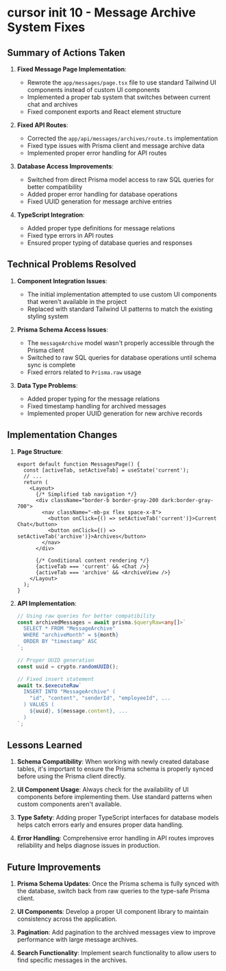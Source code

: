 # cursor init 10 - Message Archive System Fixes

## Summary of Actions Taken

1. **Fixed Message Page Implementation**:
   - Rewrote the `app/messages/page.tsx` file to use standard Tailwind UI components instead of custom UI components
   - Implemented a proper tab system that switches between current chat and archives
   - Fixed component exports and React element structure

2. **Fixed API Routes**:
   - Corrected the `app/api/messages/archives/route.ts` implementation
   - Fixed type issues with Prisma client and message archive data
   - Implemented proper error handling for API routes

3. **Database Access Improvements**:
   - Switched from direct Prisma model access to raw SQL queries for better compatibility
   - Added proper error handling for database operations
   - Fixed UUID generation for message archive entries

4. **TypeScript Integration**:
   - Added proper type definitions for message relations
   - Fixed type errors in API routes
   - Ensured proper typing of database queries and responses

## Technical Problems Resolved

1. **Component Integration Issues**:
   - The initial implementation attempted to use custom UI components that weren't available in the project
   - Replaced with standard Tailwind UI patterns to match the existing styling system

2. **Prisma Schema Access Issues**:
   - The `messageArchive` model wasn't properly accessible through the Prisma client
   - Switched to raw SQL queries for database operations until schema sync is complete
   - Fixed errors related to `Prisma.raw` usage

3. **Data Type Problems**:
   - Added proper typing for the message relations
   - Fixed timestamp handling for archived messages
   - Implemented proper UUID generation for new archive records

## Implementation Changes

1. **Page Structure**:
   ```tsx
   export default function MessagesPage() {
     const [activeTab, setActiveTab] = useState('current');
     // ...
     return (
       <Layout>
         {/* Simplified tab navigation */}
         <div className="border-b border-gray-200 dark:border-gray-700">
           <nav className="-mb-px flex space-x-8">
             <button onClick={() => setActiveTab('current')}>Current Chat</button>
             <button onClick={() => setActiveTab('archive')}>Archives</button>
           </nav>
         </div>
         
         {/* Conditional content rendering */}
         {activeTab === 'current' && <Chat />}
         {activeTab === 'archive' && <ArchiveView />}
       </Layout>
     );
   }
   ```

2. **API Implementation**:
   ```typescript
   // Using raw queries for better compatibility
   const archivedMessages = await prisma.$queryRaw<any[]>`
     SELECT * FROM "MessageArchive"
     WHERE "archiveMonth" = ${month}
     ORDER BY "timestamp" ASC
   `;
   
   // Proper UUID generation
   const uuid = crypto.randomUUID();
   
   // Fixed insert statement
   await tx.$executeRaw`
     INSERT INTO "MessageArchive" (
       "id", "content", "senderId", "employeeId", ... 
     ) VALUES (
       ${uuid}, ${message.content}, ...
     )
   `;
   ```

## Lessons Learned

1. **Schema Compatibility**:
   When working with newly created database tables, it's important to ensure the Prisma schema is properly synced before using the Prisma client directly.

2. **UI Component Usage**:
   Always check for the availability of UI components before implementing them. Use standard patterns when custom components aren't available.

3. **Type Safety**:
   Adding proper TypeScript interfaces for database models helps catch errors early and ensures proper data handling.

4. **Error Handling**:
   Comprehensive error handling in API routes improves reliability and helps diagnose issues in production.

## Future Improvements

1. **Prisma Schema Updates**:
   Once the Prisma schema is fully synced with the database, switch back from raw queries to the type-safe Prisma client.

2. **UI Components**:
   Develop a proper UI component library to maintain consistency across the application.

3. **Pagination**:
   Add pagination to the archived messages view to improve performance with large message archives.

4. **Search Functionality**:
   Implement search functionality to allow users to find specific messages in the archives. 